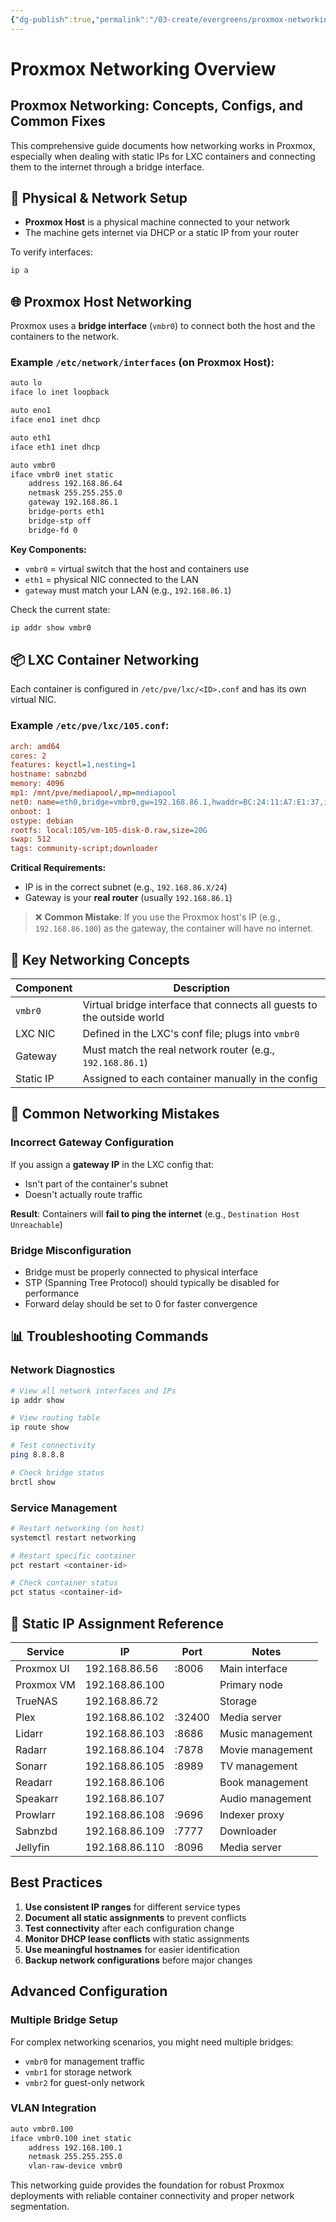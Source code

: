 ```yaml
---
{"dg-publish":true,"permalink":"/03-create/evergreens/proxmox-networking-overview/","title":"Proxmox Networking Overview","tags":["proxmox","networking","lxc","static-ip","virtualization","bridge-configuration"],"created":"2025-04-12"}
---
```



# Proxmox Networking Overview

## Proxmox Networking: Concepts, Configs, and Common Fixes

This comprehensive guide documents how networking works in Proxmox, especially when dealing with static IPs for LXC containers and connecting them to the internet through a bridge interface.

## 🔌 Physical & Network Setup

- **Proxmox Host** is a physical machine connected to your network
- The machine gets internet via DHCP or a static IP from your router

To verify interfaces:
```bash
ip a
```

## 🌐 Proxmox Host Networking

Proxmox uses a **bridge interface** (`vmbr0`) to connect both the host and the containers to the network.

### Example `/etc/network/interfaces` (on Proxmox Host):

```bash
auto lo
iface lo inet loopback

auto eno1
iface eno1 inet dhcp

auto eth1
iface eth1 inet dhcp

auto vmbr0
iface vmbr0 inet static
    address 192.168.86.64
    netmask 255.255.255.0
    gateway 192.168.86.1
    bridge-ports eth1
    bridge-stp off
    bridge-fd 0
```

**Key Components:**
- `vmbr0` = virtual switch that the host and containers use
- `eth1` = physical NIC connected to the LAN
- `gateway` must match your LAN (e.g., `192.168.86.1`)

Check the current state:
```bash
ip addr show vmbr0
```

## 📦 LXC Container Networking

Each container is configured in `/etc/pve/lxc/<ID>.conf` and has its own virtual NIC.

### Example `/etc/pve/lxc/105.conf`:

```ini
arch: amd64
cores: 2
features: keyctl=1,nesting=1
hostname: sabnzbd
memory: 4096
mp1: /mnt/pve/mediapool/,mp=mediapool
net0: name=eth0,bridge=vmbr0,gw=192.168.86.1,hwaddr=BC:24:11:A7:E1:37,ip=192.168.86.109/24,type=veth
onboot: 1
ostype: debian
rootfs: local:105/vm-105-disk-0.raw,size=20G
swap: 512
tags: community-script;downloader
```

**Critical Requirements:**
- IP is in the correct subnet (e.g., `192.168.86.X/24`)
- Gateway is your **real router** (usually `192.168.86.1`)

> ❌ **Common Mistake**: If you use the Proxmox host's IP (e.g., `192.168.86.100`) as the gateway, the container will have no internet.

## 🧠 Key Networking Concepts

| Component | Description |
|-----------|-------------|
| `vmbr0` | Virtual bridge interface that connects all guests to the outside world |
| LXC NIC | Defined in the LXC's conf file; plugs into `vmbr0` |
| Gateway | Must match the real network router (e.g., `192.168.86.1`) |
| Static IP | Assigned to each container manually in the config |

## 🚩 Common Networking Mistakes

### Incorrect Gateway Configuration
If you assign a **gateway IP** in the LXC config that:
- Isn't part of the container's subnet
- Doesn't actually route traffic

**Result**: Containers will **fail to ping the internet** (e.g., `Destination Host Unreachable`)

### Bridge Misconfiguration
- Bridge must be properly connected to physical interface
- STP (Spanning Tree Protocol) should typically be disabled for performance
- Forward delay should be set to 0 for faster convergence

## 📊 Troubleshooting Commands

### Network Diagnostics
```bash
# View all network interfaces and IPs
ip addr show

# View routing table
ip route show

# Test connectivity
ping 8.8.8.8

# Check bridge status
brctl show
```

### Service Management
```bash
# Restart networking (on host)
systemctl restart networking

# Restart specific container
pct restart <container-id>

# Check container status
pct status <container-id>
```

## 🔧 Static IP Assignment Reference

| Service | IP | Port | Notes |
|---------|----|----- |-------|
| Proxmox UI | 192.168.86.56 | :8006 | Main interface |
| Proxmox VM | 192.168.86.100 | | Primary node |
| TrueNAS | 192.168.86.72 | | Storage |
| Plex | 192.168.86.102 | :32400 | Media server |
| Lidarr | 192.168.86.103 | :8686 | Music management |
| Radarr | 192.168.86.104 | :7878 | Movie management |
| Sonarr | 192.168.86.105 | :8989 | TV management |
| Readarr | 192.168.86.106 | | Book management |
| Speakarr | 192.168.86.107 | | Audio management |
| Prowlarr | 192.168.86.108 | :9696 | Indexer proxy |
| Sabnzbd | 192.168.86.109 | :7777 | Downloader |
| Jellyfin | 192.168.86.110 | :8096 | Media server |

## Best Practices

1. **Use consistent IP ranges** for different service types
2. **Document all static assignments** to prevent conflicts
3. **Test connectivity** after each configuration change
4. **Monitor DHCP lease conflicts** with static assignments
5. **Use meaningful hostnames** for easier identification
6. **Backup network configurations** before major changes

## Advanced Configuration

### Multiple Bridge Setup
For complex networking scenarios, you might need multiple bridges:
- `vmbr0` for management traffic
- `vmbr1` for storage network
- `vmbr2` for guest-only network

### VLAN Integration
```bash
auto vmbr0.100
iface vmbr0.100 inet static
    address 192.168.100.1
    netmask 255.255.255.0
    vlan-raw-device vmbr0
```

This networking guide provides the foundation for robust Proxmox deployments with reliable container connectivity and proper network segmentation.

